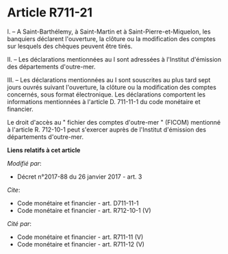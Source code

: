 # Article R711-21

I. – A Saint-Barthélemy, à Saint-Martin et à Saint-Pierre-et-Miquelon, les banquiers déclarent l'ouverture, la clôture ou la
modification des comptes sur lesquels des chèques peuvent être tirés.

II. – Les déclarations mentionnées au I sont adressées à l'Institut d'émission des départements d'outre-mer.

III. – Les déclarations mentionnées au I sont souscrites au plus tard sept jours ouvrés suivant l'ouverture, la clôture ou la
modification des comptes concernés, sous format électronique. Les déclarations comportent les informations mentionnées à
l'article D. 711-11-1 du code monétaire et financier.

Le droit d'accès au " fichier des comptes d'outre-mer " (FICOM) mentionné à l'article R. 712-10-1 peut s'exercer auprès de
l'Institut d'émission des départements d'outre-mer.

**Liens relatifs à cet article**

_Modifié par_:

  - Décret n°2017-88 du 26 janvier 2017 - art. 3

_Cite_:

  - Code monétaire et financier - art. D711-11-1
  - Code monétaire et financier - art. R712-10-1 (V)

_Cité par_:

  - Code monétaire et financier - art. R711-11 (V)
  - Code monétaire et financier - art. R711-12 (V)
